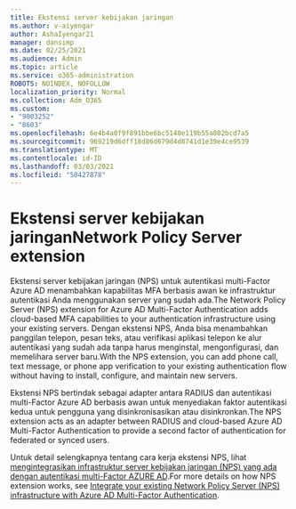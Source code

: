 ```yaml
---
title: Ekstensi server kebijakan jaringan
ms.author: v-aiyengar
author: AshaIyengar21
manager: dansimp
ms.date: 02/25/2021
ms.audience: Admin
ms.topic: article
ms.service: o365-administration
ROBOTS: NOINDEX, NOFOLLOW
localization_priority: Normal
ms.collection: Adm_O365
ms.custom:
- "9003252"
- "8603"
ms.openlocfilehash: 6e4b4a0f9f891bbe6bc5140e119b55a802bcd7a5
ms.sourcegitcommit: 969219d6dff18d86d679d4d8741d1e39e4ce9539
ms.translationtype: MT
ms.contentlocale: id-ID
ms.lasthandoff: 03/03/2021
ms.locfileid: "50427878"
---
```

# <a name="network-policy-server-extension"></a><span data-ttu-id="63a0e-102">Ekstensi server kebijakan jaringan</span><span class="sxs-lookup"><span data-stu-id="63a0e-102">Network Policy Server extension</span></span>

<span data-ttu-id="63a0e-103">Ekstensi server kebijakan jaringan (NPS) untuk autentikasi multi-Factor Azure AD menambahkan kapabilitas MFA berbasis awan ke infrastruktur autentikasi Anda menggunakan server yang sudah ada.</span><span class="sxs-lookup"><span data-stu-id="63a0e-103">The Network Policy Server (NPS) extension for Azure AD Multi-Factor Authentication adds cloud-based MFA capabilities to your authentication infrastructure using your existing servers.</span></span> <span data-ttu-id="63a0e-104">Dengan ekstensi NPS, Anda bisa menambahkan panggilan telepon, pesan teks, atau verifikasi aplikasi telepon ke alur autentikasi yang sudah ada tanpa harus menginstal, mengonfigurasi, dan memelihara server baru.</span><span class="sxs-lookup"><span data-stu-id="63a0e-104">With the NPS extension, you can add phone call, text message, or phone app verification to your existing authentication flow without having to install, configure, and maintain new servers.</span></span>

<span data-ttu-id="63a0e-105">Ekstensi NPS bertindak sebagai adapter antara RADIUS dan autentikasi multi-Factor Azure AD berbasis awan untuk menyediakan faktor autentikasi kedua untuk pengguna yang disinkronisasikan atau disinkronkan.</span><span class="sxs-lookup"><span data-stu-id="63a0e-105">The NPS extension acts as an adapter between RADIUS and cloud-based Azure AD Multi-Factor Authentication to provide a second factor of authentication for federated or synced users.</span></span>

<span data-ttu-id="63a0e-106">Untuk detail selengkapnya tentang cara kerja ekstensi NPS, lihat [mengintegrasikan infrastruktur server kebijakan jaringan (NPS) yang ada dengan autentikasi multi-Factor AZURE AD](https://docs.microsoft.com/azure/active-directory/authentication/howto-mfa-nps-extension).</span><span class="sxs-lookup"><span data-stu-id="63a0e-106">For more details on how NPS extension works, see [Integrate your existing Network Policy Server (NPS) infrastructure with Azure AD Multi-Factor Authentication](https://docs.microsoft.com/azure/active-directory/authentication/howto-mfa-nps-extension).</span></span>

